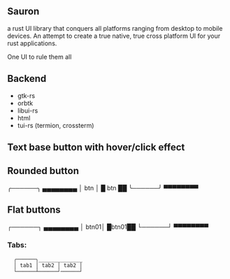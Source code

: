 ## Sauron
a rust UI library that conquers all platforms ranging from desktop to mobile devices.
An attempt to create a true native, true cross platform UI for your rust applications.

One UI to rule them all


## Backend
- gtk-rs
- orbtk
- libui-rs
- html
- tui-rs (termion, crossterm)

## Text base button with hover/click effect


## Rounded button
  ╭──────╮    ▄▄▄▄▄▄▄▄
  │ btn  │    █ btn ██
  ╰──────╯    ▀▀▀▀▀▀▀▀

## Flat buttons
  ┌──────┐    ▄▄▄▄▄▄▄▄
  │ btn01│    █btn01██
  └──────┘    ▀▀▀▀▀▀▀▀

### Tabs:


```
  ╭──────╮______________
  │ tab1 │ tab2 │ tab2 │
  └──────┴──────┘──────┘
```

